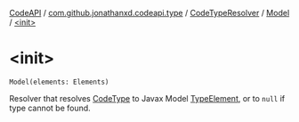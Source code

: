 [CodeAPI](../../../index.md) / [com.github.jonathanxd.codeapi.type](../../index.md) / [CodeTypeResolver](../index.md) / [Model](index.md) / [&lt;init&gt;](.)

# &lt;init&gt;

`Model(elements: Elements)`

Resolver that resolves [CodeType](../../-code-type/index.md) to Javax Model [TypeElement](#), or to `null`
if type cannot be found.

